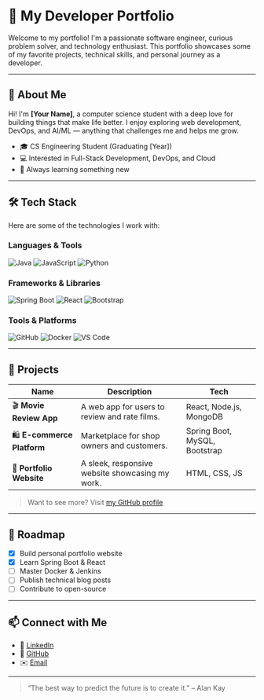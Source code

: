 # 🌟 My Developer Portfolio

Welcome to my portfolio! I'm a passionate software engineer, curious problem solver, and technology enthusiast. This portfolio showcases some of my favorite projects, technical skills, and personal journey as a developer.

---

## 🧠 About Me

Hi! I'm **[Your Name]**, a computer science student with a deep love for building things that make life better. I enjoy exploring web development, DevOps, and AI/ML — anything that challenges me and helps me grow.

- 🎓 CS Engineering Student (Graduating [Year])
- 💻 Interested in Full-Stack Development, DevOps, and Cloud
- 🚀 Always learning something new

---

## 🛠️ Tech Stack

Here are some of the technologies I work with:

### Languages & Tools  
![Java](https://img.shields.io/badge/-Java-007396?style=flat&logo=java&logoColor=white)
![JavaScript](https://img.shields.io/badge/-JavaScript-F7DF1E?style=flat&logo=javascript&logoColor=black)
![Python](https://img.shields.io/badge/-Python-3776AB?style=flat&logo=python&logoColor=white)

### Frameworks & Libraries  
![Spring Boot](https://img.shields.io/badge/-Spring%20Boot-6DB33F?style=flat&logo=spring-boot&logoColor=white)
![React](https://img.shields.io/badge/-React-61DAFB?style=flat&logo=react&logoColor=black)
![Bootstrap](https://img.shields.io/badge/-Bootstrap-7952B3?style=flat&logo=bootstrap&logoColor=white)

### Tools & Platforms  
![GitHub](https://img.shields.io/badge/-GitHub-181717?style=flat&logo=github&logoColor=white)
![Docker](https://img.shields.io/badge/-Docker-2496ED?style=flat&logo=docker&logoColor=white)
![VS Code](https://img.shields.io/badge/-VS%20Code-007ACC?style=flat&logo=visual-studio-code&logoColor=white)

---

## 📁 Projects

| Name | Description | Tech |
|------|-------------|------|
| 🎬 **Movie Review App** | A web app for users to review and rate films. | React, Node.js, MongoDB |
| 🛍️ **E-commerce Platform** | Marketplace for shop owners and customers. | Spring Boot, MySQL, Bootstrap |
| 💼 **Portfolio Website** | A sleek, responsive website showcasing my work. | HTML, CSS, JS |

> Want to see more? Visit [my GitHub profile](https://github.com/your-username)

---

## 🧭 Roadmap

- [x] Build personal portfolio website
- [x] Learn Spring Boot & React
- [ ] Master Docker & Jenkins
- [ ] Publish technical blog posts
- [ ] Contribute to open-source

---

## 📫 Connect with Me

- 💼 [LinkedIn](https://www.linkedin.com/in/assia-amahouch-091321211/)
- 🐙 [GitHub](https://github.com/Assiaamahouch)
- ✉️ [Email](mailto:assia.amh@gmail.com)

---

> “The best way to predict the future is to create it.” – Alan Kay
